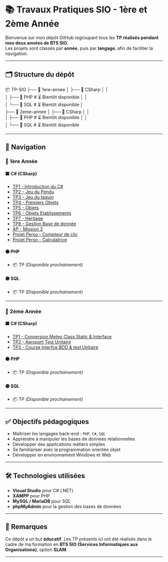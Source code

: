 # 📚 Travaux Pratiques SIO - 1ère et 2ème Année

Bienvenue sur mon dépôt GitHub regroupant tous les **TP réalisés pendant mes deux années de BTS SIO**.  
Les projets sont classés par **année**, puis par **langage**, afin de faciliter la navigation.

---

## 🗂️ Structure du dépôt

📦 TP-SIO
├── 📁 1ere-annee
│   ├── 📁 CSharp
│   │    
│   ├── 📁 PHP # ⏳ Bientôt disponible
│   │              
│   └── 📁 SQL # ⏳ Bientôt disponible
│                     
├── 📁 2eme-annee
│   ├── 📁 CSharp
│   │               
│   ├── 📁 PHP  # ⏳ Bientôt disponible
│   │       
│   └── 📁 SQL  # ⏳ Bientôt disponible



---

## 🧭 Navigation

### 🔹 1ère Année

#### 🟦 C# (CSharp)
- [TP1 - Introduction du C#](./1ere-annee/C#/JustePrix/)  
- [TP2 - Jeu du Pendu](./1ere-annee/C#/Jeu%20du%20pendu/)  
- [TP3 - Jeu du taquin ](./1ere-annee/C#/Jeu%20du%20taquin/)
- [TP4 - Premiers Objets ](./1ere-annee/C#/PremierPOO/)
- [TP5 - Objets ](./1ere-annee/C#/TP2%20poo/)
- [TP6 - Objets Etablissements ](./1ere-annee/C#/Etablissment/)
- [TP7 - Heritage ](./1ere-annee/C#/heritage/)
- [TP8 - Gestion Base de donnée ](./1ere-annee/C#/GestionBDD/)
- [AP - Mission 2 ](./1ere-annee/C#/Mission%202/)
- [Projet Perso - Compteur de clic ](./1ere-annee/C#/CompteurClic/)
- [Projet Perso - Calculatrice ](./1ere-annee/C#/Calculatrice/)

#### 🟠 PHP
- 📦 TP *(Disponible prochainement)*

#### 🟣 SQL
- 📦 TP *(Disponible prochainement)*

---

### 🔹 2ème Année

#### 🟦 C# (CSharp)
- [TP1 - Conversion Meteo Class Static & Interface](./2eme-annee/C#/ConversionMeteo/)  
- [TP2 - Aeroport Test Unitaire](./2eme-annee/CSharp/Aeroport/)  
- [TP3 - Course Interfce BDD & test Unitaire](./2eme-annee/CSharp/Aeroport/) 

#### 🟠 PHP
- 📦 TP *(Disponible prochainement)*

#### 🟣 SQL
- 📦 TP *(Disponible prochainement)*

---

## ✅ Objectifs pédagogiques

- Maîtriser les langages back-end : `PHP`, `C#`, `SQL`
- Apprendre à manipuler les bases de données relationnelles
- Développer des applications métiers simples
- Se familiariser avec la programmation orientée objet
- Développer en environnement Windows et Web

---

## 🛠️ Technologies utilisées

- **Visual Studio** pour C# (.NET)
- **XAMPP** pour PHP
- **MySQL / MariaDB** pour SQL
- **phpMyAdmin** pour la gestion des bases de données

---

## 📌 Remarques

Ce dépôt a un but **éducatif**. Les TP présents ici ont été réalisés dans le cadre de ma formation en **BTS SIO (Services Informatiques aux Organisations)**, option **SLAM**.

---
